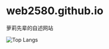 # web2580.github.io

萝莉先辈的自述网站

 <img src="https://github-readme-stats.vercel.app/api/top-langs/?username=web2580" alt="Top Langs" />
